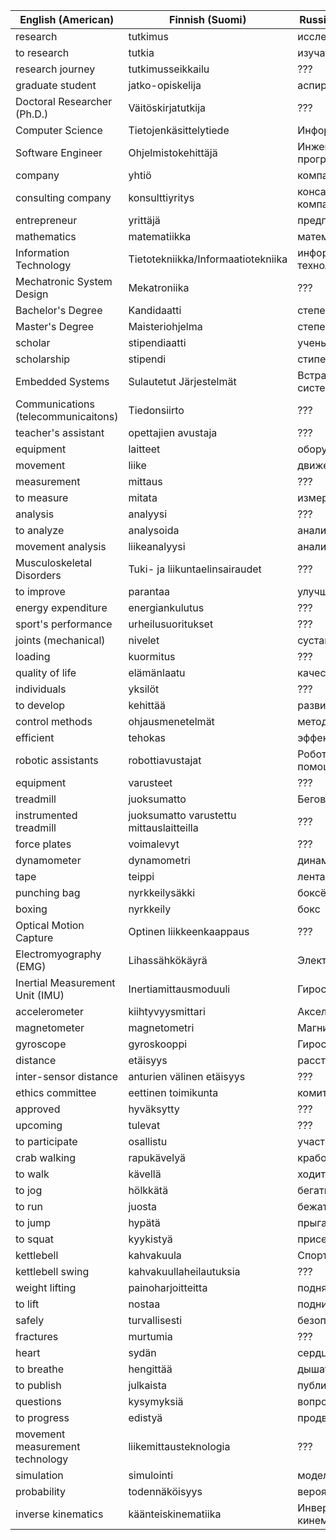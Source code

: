 |        English (American)         |            Finnish (Suomi)             |    Russian (Русский)    |
|-----------------------------------|----------------------------------------|-------------------------|
|research                           |tutkimus                                |исследование             |
|to research                        |tutkia                                  |изучать                  |
|research journey                   |tutkimusseikkailu                       |???                      |
|graduate student                   |jatko-opiskelija                        |аспирант                 |
|Doctoral Researcher (Ph.D.)        |Väitöskirjatutkija                      |???                      |
|Computer Science                   |Tietojenkäsittelytiede                  |Информатика              |
|Software Engineer                  |Ohjelmistokehittäjä                     |Инженер-программист      |
|company                            |yhtiö                                   |компания                 |
|consulting company                 |konsulttiyritys                         |консалтинговая компания  |
|entrepreneur                       |yrittäjä                                |предприниматель          |
|mathematics                        |matematiikka                            |математика               |
|Information Technology             |Tietotekniikka/Informaatiotekniika      |информационная технология|
|Mechatronic System Design          |Mekatroniika                            |???                      |
|Bachelor's Degree                  |Kandidaatti                             |степень бакалавра        |
|Master's Degree                    |Maisteriohjelma                         |степень магистра         |
|scholar                            |stipendiaatti                           |ученый                   |
|scholarship                        |stipendi                                |стипендия                |
|Embedded Systems                   |Sulautetut Järjestelmät                 |Встраиваемая система     |
|Communications (telecommunicaitons)|Tiedonsiirto                            |???                      |
|teacher's assistant                |opettajien avustaja                     |???                      |
|equipment                          |laitteet                                |оборудование             |
|movement                           |liike                                   |движение                 |
|measurement                        |mittaus                                 |???                      |
|to measure                         |mitata                                  |измерять                 |
|analysis                           |analyysi                                |???                      |
|to analyze                         |analysoida                              |анализировать            |
|movement analysis                  |liikeanalyysi                           |анализ движений          |
|Musculoskeletal Disorders          |Tuki- ja liikuntaelinsairaudet          |???                      |
|to improve                         |parantaa                                |улучшать                 |
|energy expenditure                 |energiankulutus                         |???                      |
|sport's performance                |urheilusuoritukset                      |???                      |
|joints (mechanical)                |nivelet                                 |суставы                  |
|loading                            |kuormitus                               |???                      |
|quality of life                    |elämänlaatu                             |качество жизни           |
|individuals                        |yksilöt                                 |???                      |
|to develop                         |kehittää                                |развивать                |
|control methods                    |ohjausmenetelmät                        |методы контроля          |
|efficient                          |tehokas                                 |эффективный              |
|robotic assistants                 |robottiavustajat                        |Роботы-помощники         |
|equipment                          |varusteet                               |???                      |
|treadmill                          |juoksumatto                             |Беговая дорожка          |
|instrumented treadmill             |juoksumatto varustettu mittauslaitteilla|???                      |
|force plates                       |voimalevyt                              |???                      |
|dynamometer                        |dynamometri                             |динамометр               |
|tape                               |teippi                                  |лента                    |
|punching bag                       |nyrkkeilysäkki                          |боксёрская груша         |
|boxing                             |nyrkkeily                               |бокс                     |
|Optical Motion Capture             |Optinen liikkeenkaappaus                |???                      |
|Electromyography (EMG)             |Lihassähkökäyrä                         |Электромиография         |
|Inertial Measurement Unit (IMU)    |Inertiamittausmoduuli                   |Гиростабилизатор         |
|accelerometer                      |kiihtyvyysmittari                       |Акселерометр             |
|magnetometer                       |magnetometri                            |Магнитометр              |
|gyroscope                          |gyroskooppi                             |Гироскоп                 |
|distance                           |etäisyys                                |расстояние               |
|inter-sensor distance              |anturien välinen etäisyys               |???                      |
|ethics committee                   |eettinen toimikunta                     |комитет по этике         |
|approved                           |hyväksytty                              |???                      |
|upcoming                           |tulevat                                 |???                      |
|to participate                     |osallistu                               |участвовать              |
|crab walking                       |rapukävelyä                             |крабовая прогулка        |
|to walk                            |kävellä                                 |ходить                   |
|to jog                             |hölkkätä                                |бегать                   |
|to run                             |juosta                                  |бежать                   |
|to jump                            |hypätä                                  |прыгать                  |
|to squat                           |kyykistyä                               |приседать                |
|kettlebell                         |kahvakuula                              |Спортивная гиря          |
|kettlebell swing                   |kahvakuullaheilautuksia                 |???                      |
|weight lifting                     |painoharjoitteitta                      |поднятие веса            |
|to lift                            |nostaa                                  |поднимать                |
|safely                             |turvallisesti                           |безопасно                |
|fractures                          |murtumia                                |???                      |
|heart                              |sydän                                   |сердце                   |
|to breathe                         |hengittää                               |дышать                   |
|to publish                         |julkaista                               |публиковать              |
|questions                          |kysymyksiä                              |вопросы                  |
|to progress                        |edistyä                                 |продвигаться             |
|movement measurement technology    |liikemittausteknologia                  |???                      |
|simulation                         |simulointi                              |моделирование            |
|probability                        |todennäköisyys                          |вероятность              |
|inverse kinematics                 |käänteiskinematiika                     |Инверсная кинематика     |
